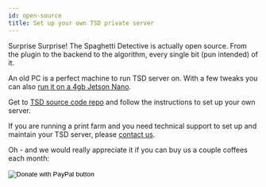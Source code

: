 ```yaml
---
id: open-source
title: Set up your own TSD private server
---
```


Surprise Surprise! The Spaghetti Detective is actually open source. From the plugin to the backend to the algorithm, every single bit (pun intended) of it.

An old PC is a perfect machine to run TSD server on. With a few tweaks you can also [run it on a 4gb Jetson Nano](https://www.thespaghettidetective.com/blog/2021/06/06/nvidia-jetson-nano-fun-project-3d-printing).

Get to [TSD source code repo](https://github.com/TheSpaghettiDetective/TheSpaghettiDetective) and follow the instructions to set up your own server.

If you are running a print farm and you need technical support to set up and maintain your TSD server, please [contact us](mailto:support@obico.io).

Oh - and we would really appreciate it if you can buy us a couple coffees each month:

<form action="https://www.paypal.com/donate" method="post" target="_top">
<input type="hidden" name="hosted_button_id" value="6MWLR4UJPJFGY" />
<input type="image" src="https://www.paypalobjects.com/en_US/i/btn/btn_donateCC_LG.gif" border="0" name="submit" title="PayPal - The safer, easier way to pay online!" alt="Donate with PayPal button" />
<img alt="" border="0" src="https://www.paypal.com/en_US/i/scr/pixel.gif" width="1" height="1" />
</form>

